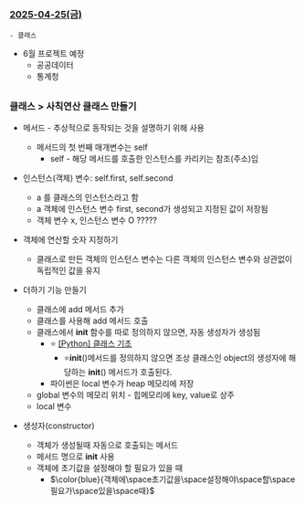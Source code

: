 ### [2025-04-25(금)](https://github.com/NAM-IL/Python_Basic/blob/main/%EC%88%98%EC%97%85%EB%82%B4%EC%9A%A9/04%EC%9B%94/2025-04-25.md)
```
- 클래스
```
- 6월 프로젝트 예정
    - 공공데이터
    - 통계청
##
### 클래스 > 사칙연산 클래스 만들기
- 메서드 - 추상적으로 동작되는 것을 설명하기 위해 사용
    - 메서드의 첫 번째 매개변수는 self
        - self - 해당 메서드를 호출한 인스턴스를 카리키는 참조(주소)임
- 인스턴스(객체) 변수: self.first, self.second
    - a 를 클래스의 인스턴스라고 함
    - a 객체에 인스턴스 변수 first, second가 생성되고 지정된 값이 저장됨
    - 객체 변수 x, 인스턴스 변수 O ?????
- 객체에 연산할 숫자 지정하기
    - 클래스로 만든 객체의 인스턴스 변수는 다른 객체의 인스턴스 변수와 상관없이 독립적인 값을 유지
- 더하기 기능 만들기
    - 클래스에 add 메서드 추가
    - 클래스를 사용해 add 메서드 호출
    - 클래스에서 __init__ 함수를 따로 정의하지 않으면, 자동 생성자가 생성됨
        - ⭐ [[Python] 클래스 기초](https://hellose7.tistory.com/133)
            - ⭐__init__()메서드를 정의하지 않으면 조상 클래스인 object의 생성자에 해당하는 __init__() 메서드가 호출된다.
        - 파이썬은 local 변수가 heap 메모리에 저장
    - global 변수의 메모리 위치 - 힙메모리에 key, value로 상주
    - local 변수

- 생성자(constructor)
    - 객체가 생성될때 자동으로 호출되는 메서드
    - 메서드 명으로 __init__ 사용
    - 객체에 초기값을 설정해야 할 필요가 있을 때
        - $\color{blue}{객체에\space초기값을\space설정해야\space할\space필요가\space있을\space때}$



